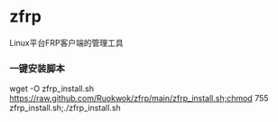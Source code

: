 # zfrp
Linux平台FRP客户端的管理工具

### 一键安装脚本
wget -O zfrp_install.sh https://raw.github.com/Ruokwok/zfrp/main/zfrp_install.sh;chmod 755 zfrp_install.sh;./zfrp_install.sh
